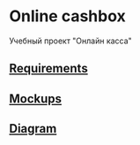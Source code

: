# Online cashbox
Учебный проект "Онлайн касса"

## [Requirements](https://github.com/Polisterva/online_cashbox/blob/master/Documents/Requirements/Requirements.md)
## [Mockups](https://github.com/Polisterva/online_cashbox/tree/master/Mockups/ReadmeMockups.md)
## [Diagram](https://github.com/Polisterva/online_cashbox/blob/master/Diagram/Readme.md)
